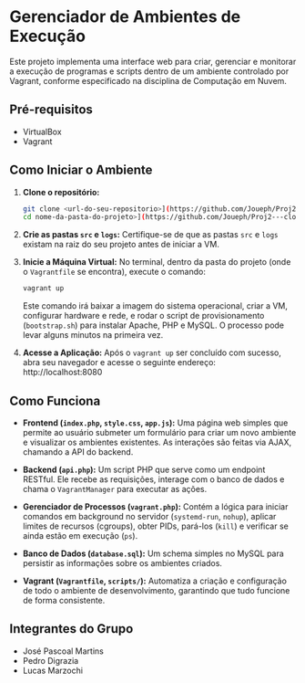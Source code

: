 # Gerenciador de Ambientes de Execução

Este projeto implementa uma interface web para criar, gerenciar e monitorar a execução de programas e scripts dentro de um ambiente controlado por Vagrant, conforme especificado na disciplina de Computação em Nuvem.

## Pré-requisitos

*   VirtualBox
*   Vagrant

## Como Iniciar o Ambiente

1.  **Clone o repositório:**
    ```bash
    git clone <url-do-seu-repositorio>](https://github.com/Joueph/Proj2---cloud/
    cd nome-da-pasta-do-projeto>](https://github.com/Joueph/Proj2---cloud/
    ```

2.  **Crie as pastas `src` e `logs`:**
    Certifique-se de que as pastas `src` e `logs` existam na raiz do seu projeto antes de iniciar a VM.

3.  **Inicie a Máquina Virtual:**
    No terminal, dentro da pasta do projeto (onde o `Vagrantfile` se encontra), execute o comando:
    ```bash
    vagrant up
    ```
    Este comando irá baixar a imagem do sistema operacional, criar a VM, configurar hardware e rede, e rodar o script de provisionamento (`bootstrap.sh`) para instalar Apache, PHP e MySQL. O processo pode levar alguns minutos na primeira vez.

4.  **Acesse a Aplicação:**
    Após o `vagrant up` ser concluído com sucesso, abra seu navegador e acesse o seguinte endereço:
    http://localhost:8080

## Como Funciona

*   **Frontend (`index.php`, `style.css`, `app.js`):** Uma página web simples que permite ao usuário submeter um formulário para criar um novo ambiente e visualizar os ambientes existentes. As interações são feitas via AJAX, chamando a API do backend.

*   **Backend (`api.php`):** Um script PHP que serve como um endpoint RESTful. Ele recebe as requisições, interage com o banco de dados e chama o `VagrantManager` para executar as ações.

*   **Gerenciador de Processos (`vagrant.php`):** Contém a lógica para iniciar comandos em background no servidor (`systemd-run`, `nohup`), aplicar limites de recursos (cgroups), obter PIDs, pará-los (`kill`) e verificar se ainda estão em execução (`ps`).

*   **Banco de Dados (`database.sql`):** Um schema simples no MySQL para persistir as informações sobre os ambientes criados.

*   **Vagrant (`Vagrantfile`, `scripts/`):** Automatiza a criação e configuração de todo o ambiente de desenvolvimento, garantindo que tudo funcione de forma consistente.

## Integrantes do Grupo

*   José Pascoal Martins
*   Pedro Digrazia
*   Lucas Marzochi
